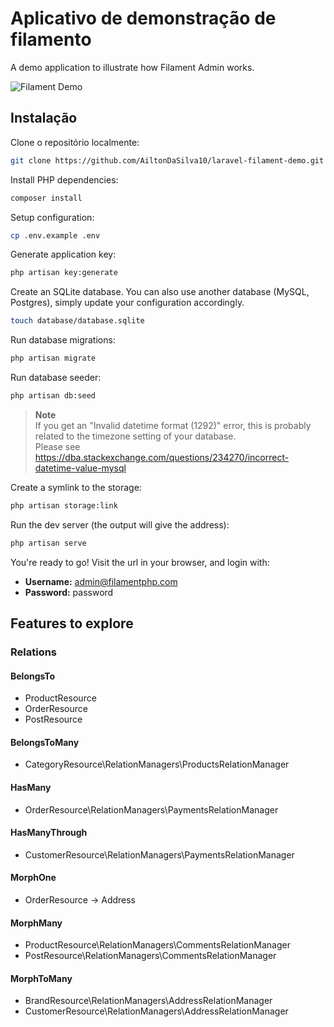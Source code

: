 # Aplicativo de demonstração de filamento

A demo application to illustrate how Filament Admin works.

![Filament Demo](https://github.com/filamentphp/demo/assets/171715/899161a9-3c85-4dc9-9599-13928d3a4412)

## Instalação

Clone o repositório localmente:

```sh
git clone https://github.com/AiltonDaSilva10/laravel-filament-demo.git filament-demo && cd filament-demo
```

Install PHP dependencies:

```sh
composer install
```

Setup configuration:

```sh
cp .env.example .env
```

Generate application key:

```sh
php artisan key:generate
```

Create an SQLite database. You can also use another database (MySQL, Postgres), simply update your configuration accordingly.

```sh
touch database/database.sqlite
```

Run database migrations:

```sh
php artisan migrate
```

Run database seeder:

```sh
php artisan db:seed
```

> **Note**  
> If you get an "Invalid datetime format (1292)" error, this is probably related to the timezone setting of your database.  
> Please see https://dba.stackexchange.com/questions/234270/incorrect-datetime-value-mysql


Create a symlink to the storage:

```sh
php artisan storage:link
```

Run the dev server (the output will give the address):

```sh
php artisan serve
```

You're ready to go! Visit the url in your browser, and login with:

-   **Username:** admin@filamentphp.com
-   **Password:** password

## Features to explore

### Relations

#### BelongsTo
- ProductResource
- OrderResource
- PostResource

#### BelongsToMany
- CategoryResource\RelationManagers\ProductsRelationManager

#### HasMany
- OrderResource\RelationManagers\PaymentsRelationManager

#### HasManyThrough
- CustomerResource\RelationManagers\PaymentsRelationManager

#### MorphOne
- OrderResource -> Address

#### MorphMany
- ProductResource\RelationManagers\CommentsRelationManager
- PostResource\RelationManagers\CommentsRelationManager

#### MorphToMany
- BrandResource\RelationManagers\AddressRelationManager
- CustomerResource\RelationManagers\AddressRelationManager
